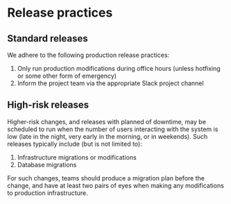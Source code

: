 # Release practices

## Standard releases

We adhere to the following production release practices:

1. Only run production modifications during office hours (unless hotfixing or some other form of emergency)
2. Inform the project team via the appropriate Slack project channel

## High-risk releases

Higher-risk changes, and releases with planned of downtime, may be scheduled to run when the number of users interacting with the system is low (late in the night, very early in the morning, or in weekends). Such releases typically include (but is not limited to):

1. Infrastructure migrations or modifications
2. Database migrations

For such changes, teams should produce a migration plan before the change, and have at least two pairs of eyes when making any modifications to production infrastructure.
